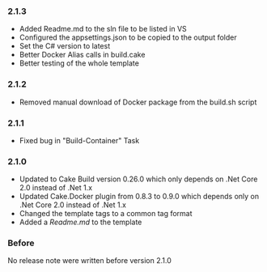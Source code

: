 ### 2.1.3
* Added Readme.md to the sln file to be listed in VS
* Configured the appsettings.json to be copied to the output folder
* Set the C# version to latest
* Better Docker Alias calls in build.cake
* Better testing of the whole template

### 2.1.2
* Removed manual download of Docker package from the build.sh script

### 2.1.1
* Fixed bug in "Build-Container" Task

### 2.1.0
* Updated to Cake Build version 0.26.0 which only depends on .Net Core 2.0 instead of .Net 1.x
* Updated Cake.Docker plugin from 0.8.3 to 0.9.0 which depends only on .Net Core 2.0 instead of .Net 1.x
* Changed the template tags to a common tag format
* Added a *Readme.md* to the template

### Before
No release note were written before version 2.1.0